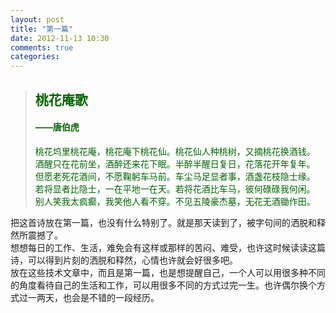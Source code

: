 ```yaml
---
layout: post
title: "第一篇"
date: 2012-11-13 10:30
comments: true
categories: 
---
```


<blockquote style="color:DarkGreen">
  <h2> 桃花庵歌 </h2>
  <h4> ——唐伯虎</h4>
  <p>桃花坞里桃花庵，桃花庵下桃花仙。桃花仙人种桃树，又摘桃花换酒钱。 <br />
酒醒只在花前坐，酒醉还来花下眠。半醉半醒日复日，花落花开年复年。<br />
但愿老死花酒间，不愿鞠躬车马前。车尘马足显者事，酒盏花枝隐士缘。<br />
若将显者比隐士，一在平地一在天。若将花酒比车马，彼何碌碌我何闲。<br />
别人笑我太疯癫，我笑他人看不穿。不见五陵豪杰墓，无花无酒锄作田。  </p>
</blockquote>
<!-- more -->

把这首诗放在第一篇，也没有什么特别了。就是那天读到了，被字句间的洒脱和释然所震撼了。    
想想每日的工作、生活，难免会有这样或那样的苦闷、难受，也许这时候读读这篇诗，可以得到片刻的洒脱和释然，心情也许就会好很多吧。   
放在这些技术文章中，而且是第一篇，也是想提醒自己，一个人可以用很多种不同的角度看待自己的生活和工作，可以用很多不同的方式过完一生。也许偶尔换个方式过一两天，也会是不错的一段经历。
